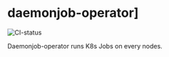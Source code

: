 # daemonjob-operator]

![CI-status](https://github.com/mcbenjemaa/daemonjob-operator/actions/workflows/tests.yml/badge.svg)

Daemonjob-operator runs K8s Jobs on every nodes.

